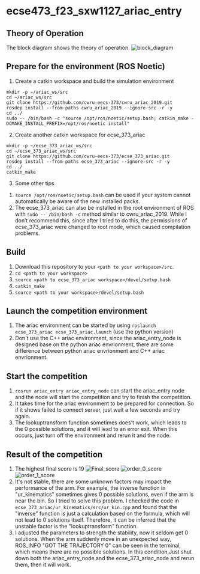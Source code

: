 # ecse473_f23_sxw1127_ariac_entry
## Theory of Operation
The block diagram shows the theory of operation.
![block_diagram](https://github.com/josestark0905/ecse473_f23_sxw1127_ariac_entry/assets/143913141/8334c95f-3d14-4344-b1da-d7e1e1990a1c)


## Prepare for the environment (ROS Noetic)
1. Create a catkin workspace and build the simulation environment
```
mkdir -p ~/ariac_ws/src
cd ~/ariac_ws/src
git clone https://github.com/cwru-eecs-373/cwru_ariac_2019.git
rosdep install --from-paths cwru_ariac_2019 --ignore-src -r -y
cd ../
sudo -- /bin/bash -c "source /opt/ros/noetic/setup.bash; catkin_make -DCMAKE_INSTALL_PREFIX=/opt/ros/noetic install"
```


2. Create another catkin workspace for ecse_373_ariac
```
mkdir -p ~/ecse_373_ariac_ws/src
cd ~/ecse_373_ariac_ws/src
git clone https://github.com/cwru-eecs-373/ecse_373_ariac.git
rosdep install --from-paths ecse_373_ariac --ignore-src -r -y
cd ../
catkin_make
```

3. Some other tips
1) `source /opt/ros/noetic/setup.bash` can be used if your system cannot automatically be aware of the new installed packs.
2) The ecse_373_ariac can also be installed in the root environment of ROS with `sudo -- /bin/bash -c` method similar to cwru_ariac_2019. While I don’t recommend this, since after I tried to do this, the permissions of ecse_373_ariac were changed to root mode, which caused compilation problems.


## Build
1. Download this repository to your `<path to your workspace>/src`.
2. `cd <path to your workspace>`
3. `source <path to ecse_373_ariac workspace>/devel/setup.bash`
4. `catkin_make`
5. `source <path to your workspace>/devel/setup.bash`


## Launch the competition environment
1. The ariac environment can be started by using `roslaunch ecse_373_ariac ecse_373_ariac.launch` (use the python version)
2. Don't use the C++ ariac environment, since the ariac_entry_node is designed base on the python ariac envrionment, there are some difference between python ariac envrionment and C++ ariac envrionment.

## Start the competition
1. `rosrun ariac_entry ariac_entry_node` can start the ariac_entry node and the node will start the competition and try to finish the competition.
2. It takes time for the ariac environment to be prepared for connection. So if it shows failed to connect server, just wait a few seconds and try again.
3. The lookuptransform function sometimes does't work, which leads to the 0 possible solutions, and it will lead to an error exit. When this occurs, just turn off the environment and rerun it and the node.


## Result of the competition
1. The highest final score is 19
![Final_score](https://github.com/josestark0905/ecse473_f23_sxw1127_ariac_entry/assets/143913141/055f3feb-ae4d-4030-9e91-6fabaf3bd7c6)
![order_0_score](https://github.com/josestark0905/ecse473_f23_sxw1127_ariac_entry/assets/143913141/bb4d0775-38f0-4f3b-af0e-354ad3591bc6)
![order_1_score](https://github.com/josestark0905/ecse473_f23_sxw1127_ariac_entry/assets/143913141/53eb4fcf-e6fe-4e70-a8be-551d98a10fc0)
2. It's not stable, there are some unknown factors may impact the performance of the arm. For example, the inverse function in "ur_kinematics" sometimes gives 0 possible solutions, even if the arm is near the bin. So I tried to solve this problem. I checked the code in `ecse_373_ariac/ur_kinematics/src/ur_kin.cpp` and found that the "inverse" function is just a calculation based on the formula, which will not lead to 0 solutions itself. Therefore, it can be inferred that the unstable factor is the "lookuptransform" function.
3. I adjusted the parameters to strength the stability, now it seldom get 0 solutions. When the arm suddenly move in an unexpected way, ROS_INFO "GOT THE TRAJECTORY 0" can be seen in the terminal, which means there are no possible solutions. In this condition,Just shut down both the ariac_entry_node and the ecse_373_ariac_node and rerun them, then it will work.
